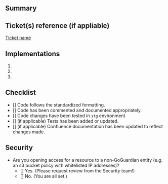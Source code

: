 <!--Thanks for your contribution to the code repo! Please check the below mentioned points before creating the pull request-->

## Summary
<!--E.g. What is this PR about? Is this a bug fix or a new feature? Please add some descriptions here -->

## Ticket(s) reference (if appliable)
<!--E.g. Add related Asana/JIRA tickets here: [Ticket name](URL)-->
[Ticket name](URL)

## Implementations
<!--E.g. What are the main changes have you made to the code repo? -->
1.
2.
3.

## Checklist
<!--E.g. remember to check the items in the list if you complete them. To mark a task as complete, use [x] -->
- [] Code follows the standardized formatting.
- [] Code has been commented and documented appropriately.
- [] Code changes have been tested in `stg` environment
- [] \(if applicable) Tests has been added or updated.
- [] \(if applicable) Confluence documentation has been updated to reflect changes made.

## Security
- Are you opening access for a resource to a non-GoGuardian entity (e.g. an s3 bucket policy with whitelisted IP addresses)?
  - [] Yes. (Please request review from the Security team!)
  - [] No. (You are all set.)

<!--Hooray! You are all set for the Pull Request! -->
